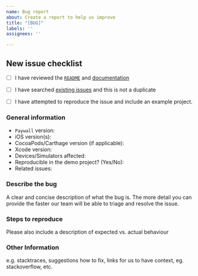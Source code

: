 ```yaml
---
name: Bug report
about: Create a report to help us improve
title: "[BUG]"
labels: ''
assignees: ''

---
```


## New issue checklist
- [ ] I have reviewed the [`README`](https://github.com/superwall-me/paywall-ios/blob/master/README.md) and [documentation](https://docs.superwall.com/docs)
- [ ] I have searched [existing issues](https://github.com/superwall-me/paywall-ios/issues) and this is not a duplicate
- [ ] I have attempted to reproduce the issue and include an example project.


### General information

- `Paywall` version:
- iOS version(s):
- CocoaPods/Carthage version (if applicable):
- Xcode version:
- Devices/Simulators affected:
- Reproducible in the demo project? (Yes/No):
- Related issues:

### Describe the bug
A clear and concise description of what the bug is. The more detail you can provide the faster our team will be able to triage and resolve the issue.

### Steps to reproduce
Please also include a description of expected vs. actual behaviour

### Other Information
e.g. stacktraces, suggestions how to fix, links for us to have context, eg. stackoverflow, etc.
